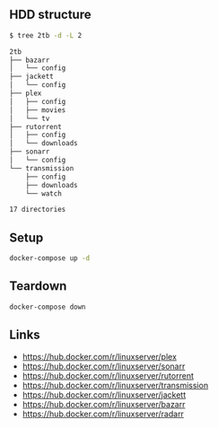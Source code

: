 ## HDD structure

```bash
$ tree 2tb -d -L 2

2tb
├── bazarr
│   └── config
├── jackett
│   └── config
├── plex
│   ├── config
│   ├── movies
│   └── tv
├── rutorrent
│   ├── config
│   └── downloads
├── sonarr
│   └── config
└── transmission
    ├── config
    ├── downloads
    └── watch

17 directories
```

## Setup

```bash
docker-compose up -d
```

## Teardown

```bash
docker-compose down
```

## Links

* https://hub.docker.com/r/linuxserver/plex
* https://hub.docker.com/r/linuxserver/sonarr
* https://hub.docker.com/r/linuxserver/rutorrent
* https://hub.docker.com/r/linuxserver/transmission
* https://hub.docker.com/r/linuxserver/jackett
* https://hub.docker.com/r/linuxserver/bazarr
* https://hub.docker.com/r/linuxserver/radarr
